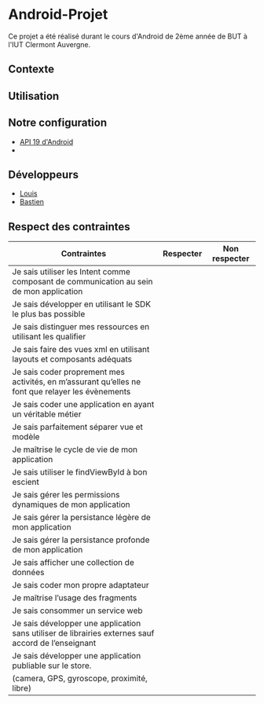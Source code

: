 # Android-Projet
Ce projet a été réalisé durant le cours d'Android de 2ème année de BUT à l'IUT Clermont Auvergne.  

## Contexte

## Utilisation 


## Notre configuration
* [API 19 d'Android](/Documentation/Choix_d'API.md)
* 

## Développeurs 
* [Louis](https://codefirst.iut.uca.fr/git/louis.dufour)
* [Bastien](https://codefirst.iut.uca.fr/git/bastien.jacquelin)

## Respect des contraintes

**Contraintes** | **Respecter**           | **Non respecter** 
 --- |------------------------| --- 
Je sais utiliser les Intent comme composant de communication au sein de mon application |                        |  
Je sais développer en utilisant le SDK le plus bas possible |                        |  
Je sais distinguer mes ressources en utilisant les qualifier |                       |
Je sais faire des vues xml en utilisant layouts et composants adéquats |                       |
Je sais coder proprement mes activités, en m’assurant qu’elles ne font que relayer les évènements |                        |  
Je sais coder une application en ayant un véritable métier |                        | 
Je sais parfaitement séparer vue et modèle |                       | 
Je maîtrise le cycle de vie de mon application |                       | 
Je sais utiliser le findViewById à bon escient |                        |  
Je sais gérer les permissions dynamiques de mon application |                       | 
Je sais gérer la persistance légère de mon application |                       | 
Je sais gérer la persistance profonde de mon application |                       |  
Je sais afficher une collection de données |                        |  
Je sais coder mon propre adaptateur |                        |     
Je maîtrise l’usage des fragments |                      | 
Je sais consommer un service web |                        |  
Je sais développer une application sans utiliser de librairies externes sauf accord de l’enseignant |                      |
Je sais développer une application publiable sur le store. |                      |
(camera, GPS, gyroscope, proximité, libre)|  |    
